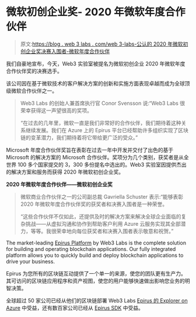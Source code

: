 # 微软初创企业奖- 2020 年微软年度合作伙伴

> 原文:[https://blog . web 3 labs . com/web 3-labs-公认的 2020 年微软初创企业奖决赛入围者-微软年度合作伙伴](https://blog.web3labs.com/web3-labs-recognized-as-a-finalist-of-the-microsoft-for-start-ups-award-2020-microsoft-partner-of-the-year)

我们自豪地宣布，今天，Web3 实验室被提名为微软初创企业 2020 年微软年度合作伙伴奖的决赛选手。

该公司因在基于微软技术的客户解决方案的创新和实施方面表现卓越而成为全球顶级微软合作伙伴之一。

> Web3 Labs 的创始人兼首席执行官 Conor Svensson 说:“Web3 Labs 很荣幸获得这一声望很高的奖项。
> 
> “在过去的几年里，微软一直是我们非常好的合作伙伴，我们期待着这种关系继续发展。我们在 Azure 上的 Epirus 平台已经帮助许多组织实现了区块链的变革潜力，我们期待着将它带给更广泛的受众。”

Microsoft 年度合作伙伴奖旨在表彰在过去一年中开发并交付了出色的基于 Microsoft 的解决方案的 Microsoft 合作伙伴。奖项分为几个类别，获奖者是从全世界 100 多个国家提交的 3，300 多份提名中选出的。Web3 实验室因提供杰出的解决方案和服务而获得 2020 年微软初创企业奖。

**2020 年微软年度合作伙伴——微软初创企业奖**

> 微软商业合作伙伴之一的公司副总裁 Gavriella Schuster 表示:“能够表彰 2020 年微软年度合作伙伴奖的获奖者和决赛入围者是一种荣誉。
> 
> “这些合作伙伴不仅如此，还提供及时的解决方案来解决全球企业面临的复杂挑战——从虚拟沟通和协作到帮助客户利用 Azure 云服务实现其全部潜力，等等。我很荣幸地向每位获奖者和决赛入围者表示敬意和祝贺。”

The market-leading [Epirus Platform](https://www.web3labs.com/epirus) by Web3 Labs is the complete solution for building and operating blockchain applications. Our fully integrated platform allows you to quickly build and deploy blockchain applications to drive your business.

Epirus 为您所有的区块链互动提供了一个单一的来源，使您的团队更有生产力。其可访问的区块链应用程序和资产视图，使您的用户能够快速做出影响您业务的明智决策。

全球超过 50 家公司已经从他们的区块链部署 Web3 Labs [Epirus 的 Explorer on Azure](https://www.web3labs.com/epirus-explorer) 中受益，还有数百家公司已经从 [Epirus SDK](https://www.web3labs.com/web3j) 中受益。